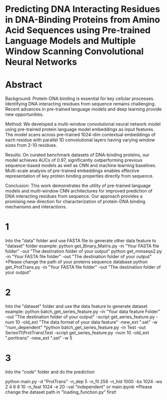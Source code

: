 # Predicting DNA Interacting Residues in DNA-Binding Proteins from Amino Acid Sequences using Pre-trained Language Models and Multiple Window Scanning Convolutional Neural Networks


# Abstract
Background: Protein-DNA binding is essential for key cellular processes. Identifying DNA interacting residues from sequence remains challenging. Recent advances in pre-trained language models and deep learning provide new opportunities.   

Method: We developed a multi-window convolutional neural network model using pre-trained protein language model embeddings as input features. The model scans across pre-trained 1024-dim contextual embeddings of each residue with parallel 1D convolutional layers having varying window sizes from 2-10 residues.    

Results: On curated benchmark datasets of DNA-binding proteins, our model achieves AUCs of 0.97, significantly outperforming previous sequence-based models as well as CNN and machine learning baselines. Multi-scale analysis of pre-trained embeddings enables effective representation of key protein binding properties directly from sequence.   
 
Conclusion: This work demonstrates the utility of pre-trained language models and multi-window CNN architectures for improved prediction of DNA interacting residues from sequence. Our approach provides a promising new direction for characterization of protein-DNA binding mechanisms and interactions.   


# 1
Into the "data" folder and use FASTA file to generate other data feature to "dataset" folder
example:
        python get_Binary_Matrix.py -in "Your FASTA file folder" -out "The destination folder of your output"
        python get_mmseqs2.py -in "Your FASTA file folder" -out "The destination folder of your output"
        *Please change the path of your proteins sequence database
        python get_ProtTrans.py -in "Your FASTA file folder" -out "The destination folder of your output"

# 2
Into the "dataset" folder and use the data feature to generate dataset
example:
        python batch_get_series_feature.py -in "Your data feature Folder" -out "The destination folder of your output" -script get_series_feature.py -num 10 -old_ext "The data format of your data feature" -new_ext ".set" -w "num_dependent"
        *python batch_get_series_feature.py -in Test -out Series11\ProtTrans\Test -script get_series_feature.py -num 10 -old_ext ".porttrans" -new_ext ".set" -w 5

# 3
Into the "code" folder and do the prediction

python main.py -d "ProtTrans" -n_dep 5 -n_fil 256 -n_hid 1000 -bs 1024 -ws 2 4 6 8 10 -n_feat 1024 -e 20 -val "independent"
or
main.ipynb
*Please change the dataset path in "loading_function.py" first!

